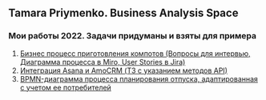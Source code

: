 ## Tamara Priymenko. Business Analysis Space

### Мои работы 2022. Задачи придуманы и взяты для примера

1. [Бизнес процесс приготовления компотов (Вопросы для интервью, Диаграмма процесса в Miro, User Stories в Jira)](BPAutomation/InterviewDiagramUserStories.md)
2. [Интеграция Asana и AmoCRM (ТЗ с указанием методов API)](IntegrationAPI/AmoCRMAsanaAPI.md)
3. [BPMN-диаграмма процесса планирования отпуска, адаптированная с учетом ее потребителей](BPMN/ProcessPlanning.md)

